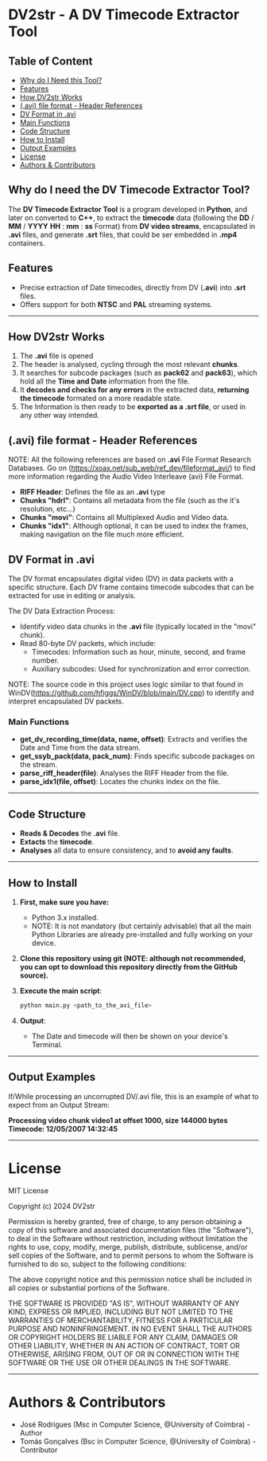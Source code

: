 # DV2str - A DV Timecode Extractor Tool

## Table of Content
- [Why do I Need this Tool?](#why-do-i-need-the-dv-timecode-extractor-tool)
- [Features](#features)
- [How DV2str Works](#how-dv2str-works)
- [(.avi) file format - Header References](#avi-file-format---header-references)
- [DV Format in .avi](#dv-format-in-avi)
- [Main Functions](#main-functions)
- [Code Structure](#code-structure)
- [How to Install](#how-to-install)
- [Output Examples](#output-examples)
- [License](#license)
- [Authors & Contributors](#authors--contributors)


## Why do I need the DV Timecode Extractor Tool?

The **DV Timecode Extractor Tool** is a program developed in **Python**, and later on converted to **C++**, to extract the **timecode** data (following the **DD** / **MM** / **YYYY** **HH** : **mm** : **ss** Format) from **DV video streams**, encapsulated in **.avi** files, and generate **.srt** files, that could be ser embedded in **.mp4** containers.

## Features

- Precise extraction of Date timecodes, directly from DV (**.avi**) into **.srt** files.
- Offers support for both **NTSC** and **PAL** streaming systems.


---


## How DV2str Works

1. The **.avi** file is opened
2. The header is analysed, cycling through the most relevant **chunks**.
3. It searches for subcode packages (such as **pack62** and **pack63**), which hold all the **Time and Date** information from the file.
4. It **decodes and checks for any errors** in the extracted data, **returning the timecode** formated on a more readable state.
5. The Information is then ready to be **exported as a .srt file**, or used in any other way intended.


## (.avi) file format - Header References

NOTE: All the following references are based on **.avi** File Format Research Databases.
Go on (https://xoax.net/sub_web/ref_dev/fileformat_avi/) to find more information regarding the Audio Video Interleave (avi) File Format.
- **RIFF Header**: Defines the file as an **.avi** type
- **Chunks "hdrl"**: Contains all metadata from the file (such as the it's resolution, etc...)
- **Chunks "movi"**: Contains all Multiplexed Audio and Video data.
- **Chunks "idx1"**: Although optional, it can be used to index the frames, making navigation on the file much more efficient.


## DV Format in .avi
The DV format encapsulates digital video (DV) in data packets with a specific structure. Each DV frame contains timecode subcodes that can be extracted for use in editing or analysis.

The DV Data Extraction Process:
- Identify video data chunks in the **.avi** file (typically located in the "movi" chunk).
- Read 80-byte DV packets, which include:
  - Timecodes: Information such as hour, minute, second, and frame number.
  - Auxiliary subcodes: Used for synchronization and error correction.

NOTE: The source code in this project uses logic similar to that found in WinDV(https://github.com/hfiggs/WinDV/blob/main/DV.cpp) to identify and interpret encapsulated DV packets.


### Main Functions
- **get_dv_recording_time(data, name, offset)**: Extracts and verifies the Date and Time from the data stream.
- **get_ssyb_pack(data, pack_num)**: Finds specific subcode packages on the stream.
- **parse_riff_header(file)**: Analyses the RIFF Header from the file.
- **parse_idx1(file, offset)**: Locates the chunks index on the file.


---


## Code Structure
- **Reads & Decodes** the **.avi** file.
- **Extacts** the **timecode**.
- **Analyses** all data to ensure consistency, and to **avoid any faults**.


---


## How to Install

1. **First, make sure you have:**
    - Python 3.x installed.
    - NOTE: It is not mandatory (but certainly advisable) that all the main Python Libraries are already pre-installed and fully working on your device.

2. **Clone this repository using git (NOTE: although not recommended, you can opt to download this repository directly from the GitHub source).**

3. **Execute the main script**:
    ```bash
    python main.py <path_to_the_avi_file>
    ```

4. **Output**:
   - The Date and timecode will then be shown on your device's Terminal.


---


## Output Examples

If/While processing an uncorrupted DV/.avi file, this is an example of what to expect from an Output Stream:

**Processing video chunk video1 at offset 1000, size 144000 bytes Timecode: 12/05/2007 14:32:45**


---


# License
MIT License

Copyright (c) 2024 DV2str

Permission is hereby granted, free of charge, to any person obtaining a copy
of this software and associated documentation files (the "Software"), to deal
in the Software without restriction, including without limitation the rights
to use, copy, modify, merge, publish, distribute, sublicense, and/or sell
copies of the Software, and to permit persons to whom the Software is
furnished to do so, subject to the following conditions:

The above copyright notice and this permission notice shall be included in all
copies or substantial portions of the Software.

THE SOFTWARE IS PROVIDED "AS IS", WITHOUT WARRANTY OF ANY KIND, EXPRESS OR
IMPLIED, INCLUDING BUT NOT LIMITED TO THE WARRANTIES OF MERCHANTABILITY,
FITNESS FOR A PARTICULAR PURPOSE AND NONINFRINGEMENT. IN NO EVENT SHALL THE
AUTHORS OR COPYRIGHT HOLDERS BE LIABLE FOR ANY CLAIM, DAMAGES OR OTHER
LIABILITY, WHETHER IN AN ACTION OF CONTRACT, TORT OR OTHERWISE, ARISING FROM,
OUT OF OR IN CONNECTION WITH THE SOFTWARE OR THE USE OR OTHER DEALINGS IN THE
SOFTWARE.

---


# Authors & Contributors
- José Rodrigues (Msc in Computer Science, @University of Coimbra) - Author
- Tomás Gonçalves (Bsc in Computer Science, @University of Coimbra) - Contributor
